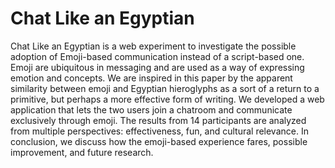 # Chat Like an Egyptian

Chat Like an Egyptian is a web experiment to investigate the possible adoption of Emoji-based communication instead of a script-based one. Emoji are ubiquitous in messaging and are used as a way of expressing emotion and concepts. We are inspired in this paper by the apparent similarity between emoji and Egyptian hieroglyphs as a sort of a return to a primitive, but perhaps a more effective form of writing. We developed a web application that lets the two users join a chatroom and communicate exclusively through emoji. The results from 14 participants are analyzed from multiple perspectives: effectiveness, fun, and cultural relevance. In conclusion, we discuss how the emoji-based experience fares, possible improvement, and future research.
 
